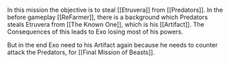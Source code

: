 In this mission the objective is to steal [[Etruvera]] from [[Predators]]. In the before gameplay [[ReFarmer]], there is a background which Predators steals Etruvera from [[The Known One]], which is his [[Artifact]]. The Consequences of this leads to Exo losing most of his powers.

But in the end Exo need to his Artifact again because he needs to counter attack the Predators, for [[Final Mission of Beasts]].